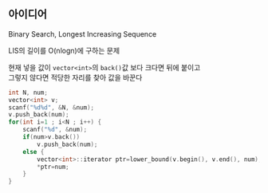 ## 아이디어
Binary Search, Longest Increasing Sequence  
  
LIS의 길이를 O(nlogn)에 구하는 문제  
  
현재 넣을 값이 `vector<int>`의 `back()`값 보다 크다면 뒤에 붙이고  
그렇지 않다면 적당한 자리를 찾아 값을 바꾼다
```cpp
int N, num;
vector<int> v;
scanf("%d%d", &N, &num);
v.push_back(num);
for(int i=1 ; i<N ; i++) {
	scanf("%d", &num);
	if(num>v.back())
		v.push_back(num);
	else {
		vector<int>::iterator ptr=lower_bound(v.begin(), v.end(), num);
		*ptr=num;
	}
}
```
